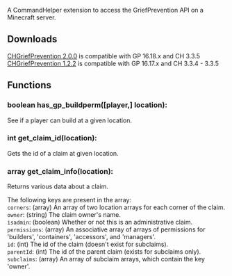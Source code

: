 A CommandHelper extension to access the GriefPrevention API on a Minecraft server.

## Downloads

[CHGriefPrevention 2.0.0](https://letsbuild.net/jenkins/job/CHGriefPrevention/lastSuccessfulBuild/) is compatible with GP 16.18.x and CH 3.3.5 
[CHGriefPrevention 1.2.2](https://letsbuild.net/jenkins/job/CHGriefPrevention/25/) is compatible with GP 16.17.x and CH 3.3.4 - 3.3.5

## Functions
### boolean has\_gp\_buildperm([player,] location):
See if a player can build at a given location.
### int get\_claim\_id(location):
Gets the id of a claim at given location.
### array get\_claim\_info(location):
Returns various data about a claim.

The following keys are present in the array:  
`corners`: (array) An array of two location arrays for each corner of the claim.  
`owner`: (string) The claim owner's name.  
`isadmin`: (boolean) Whether or not this is an administrative claim.  
`permissions`: (array) An associative array of arrays of permissions for 'builders', 'containers', 'accessors', and 'managers'.  
`id`: (int) The id of the claim (doesn't exist for subclaims).  
`parentId`: (int) The id of the parent claim (exists for subclaims only).  
`subclaims`: (array) An array of subclaim arrays, which contain the key 'owner'.